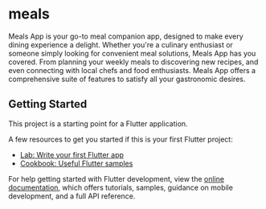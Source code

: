# meals

Meals App is your go-to meal companion app, designed to make every dining experience a delight.
Whether you're a culinary enthusiast or someone simply looking for convenient meal solutions, Meals
App has you covered.
From planning your weekly meals to discovering new recipes, and even connecting with local chefs and
food enthusiasts.
Meals App offers a comprehensive suite of features to satisfy all your gastronomic desires.

## Getting Started

This project is a starting point for a Flutter application.

A few resources to get you started if this is your first Flutter project:

- [Lab: Write your first Flutter app](https://docs.flutter.dev/get-started/codelab)
- [Cookbook: Useful Flutter samples](https://docs.flutter.dev/cookbook)

For help getting started with Flutter development, view the
[online documentation](https://docs.flutter.dev/), which offers tutorials,
samples, guidance on mobile development, and a full API reference.

